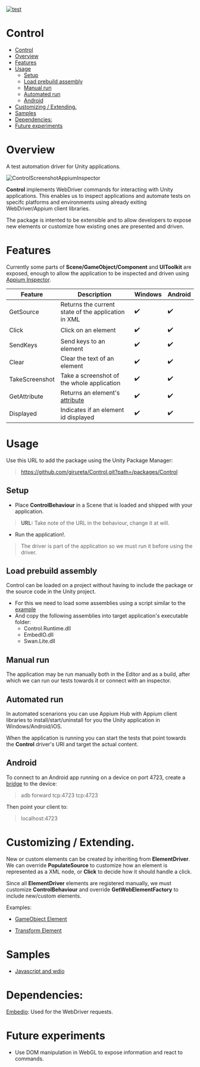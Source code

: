 [![test](https://github.com/girureta/Control/actions/workflows/main.yml/badge.svg)](https://github.com/girureta/Control/actions/workflows/main.yml)

# Control
- [Control](#control)
- [Overview](#overview)
- [Features](#features)
- [Usage](#usage)
  - [Setup](#setup)
  - [Load prebuild assembly](#load-prebuild-assembly)
  - [Manual run](#manual-run)
  - [Automated run](#automated-run)
  - [Android](#android)
- [Customizing / Extending.](#customizing--extending)
- [Samples](#samples)
- [Dependencies:](#dependencies)
- [Future experiments](#future-experiments)

# Overview

A test automation driver for Unity applications.

![ControlScreenshotAppiumInspector](docs/screenshot.png)

**Control** implements WebDriver commands for interacting with Unity applications. This enables us to inspect applications and automate tests on specifc platforms and environments using already exiting WebDriver/Appium client libraries.

The package is intented to be extensible and to allow developers to 
expose new elements or customize how existing ones are presented and driven.

# Features

Currently some parts of **Scene/GameObject/Component** and **UIToolkit**  are exposed, enough to allow the application to be inspected and driven using [Appium Inspector](https://github.com/appium/appium-inspector).


| Feature | Description  | Windows | Android | 
|---|---|---|---|
| GetSource | Returns the current state of the application in XML| :heavy_check_mark: | :heavy_check_mark: |
| Click | Click on an element| :heavy_check_mark: | :heavy_check_mark: |
| SendKeys | Send keys to an element| :heavy_check_mark: | :heavy_check_mark: |
| Clear | Clear the text of an element| :heavy_check_mark: | :heavy_check_mark: |
| TakeScreenshot | Take a screenshot of the whole application | :heavy_check_mark: | :heavy_check_mark: |
| GetAttribute | Returns an element's [attribute]( docs/getElementAttribute.md) | :heavy_check_mark: | :heavy_check_mark: |
| Displayed | Indicates if an element id displayed | :heavy_check_mark: | :heavy_check_mark: |

# Usage

Use this URL to add the package using the Unity Package Manager:
> https://github.com/girureta/Control.git?path=/packages/Control

## Setup
* Place **ControlBehaviour** in a Scene that is loaded and shipped with your application. 

> **URL:** Take note of the URL in the behaviour, change it at will.

* Run the application!. 
 
> The driver is part of the application so we must run it before using the driver.

## Load prebuild assembly
Control can be loaded on a project without having to include the package or the source code in the Unity project.

* For this we need to load some assemblies using a script similar to the [example](projects/LoadControlAssembly.cs) 
* And copy the following assemblies into target application's executable folder: 
  * Control.Runtime.dll
  * EmbedIO.dll
  * Swan.Lite.dll 

## Manual run

The application may be run manually both in the Editor and as a build, after which we can run our tests towards it or connect with an inspector.


## Automated run

In automated scenarions you can use Appium Hub with Appium client libraries to install/start/uninstall for you the Unity application in Windows/Android/iOS.

When the application is running you can start the tests that point towards the **Control** driver's URl and target the actual content.

## Android

To connect to an Android app running on a device on port 4723, create a [bridge](https://developer.android.com/studio/command-line/adb) to the device:
> adb forward tcp:4723 tcp:4723
 
Then point your client to:
> localhost:4723

# Customizing / Extending.

New or custom elements can be created by inheriting from **ElementDriver**. We can override **PopulateSource** to customize how an element is represented as a XML node, or **Click** to decide how it should handle a click.


Since all **ElementDriver** elements are registered manually, we must customize **ControlBehaviour**
and override  **GetWebElementFactory** to include
new/custom elements.

Examples:

- [GameObject Element](package/Runtime/Elements/General/GameObjectElement.cs)

- [Transform Element](package/Runtime/Elements/General/TransformElement.cs)

# Samples

- [Javascript and wdio](projects/SampleWdio/README.md)

# Dependencies:

[Embedio](https://github.com/unosquare/embedio): Used for  the WebDriver requests.

# Future experiments

* Use DOM manipulation in WebGL to expose information and react to commands.